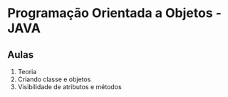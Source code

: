 # Programação Orientada a Objetos - JAVA

## Aulas
1. Teoria
2. Criando classe e objetos
3. Visibilidade de atributos e métodos
